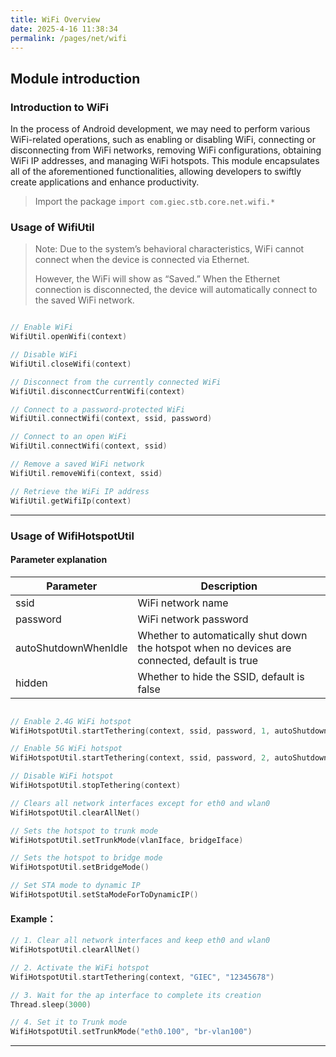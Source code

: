 ```yaml
---
title: WiFi Overview
date: 2025-4-16 11:38:34
permalink: /pages/net/wifi
---
```

## Module introduction

### Introduction to WiFi

In the process of Android development, we may need to perform various WiFi-related operations, such as enabling or disabling WiFi, connecting or disconnecting from WiFi networks, removing WiFi configurations, obtaining WiFi IP addresses, and managing WiFi hotspots. This module encapsulates all of the aforementioned functionalities, allowing developers to swiftly create applications and enhance productivity.

> Import the package `import com.giec.stb.core.net.wifi.*`

### Usage of WifiUtil

> Note: Due to the system’s behavioral characteristics, WiFi cannot connect when the device is connected via Ethernet.
> 
> However, the WiFi will show as “Saved.” When the Ethernet connection is disconnected, the device will automatically connect to the saved WiFi network.

```kotlin

// Enable WiFi
WifiUtil.openWifi(context)

// Disable WiFi
WifiUtil.closeWifi(context)

// Disconnect from the currently connected WiFi
WifiUtil.disconnectCurrentWifi(context)

// Connect to a password-protected WiFi
WifiUtil.connectWifi(context, ssid, password)

// Connect to an open WiFi
WifiUtil.connectWifi(context, ssid)

// Remove a saved WiFi network
WifiUtil.removeWifi(context, ssid)

// Retrieve the WiFi IP address
WifiUtil.getWifiIp(context)

```

-------------------------------------------------------------------

### Usage of WifiHotspotUtil

#### Parameter explanation
| Parameter | Description |
| --------- | ---------- |
| ssid | WiFi network name |
| password | WiFi network password |
| autoShutdownWhenIdle | Whether to automatically shut down the hotspot when no devices are connected, default is true |
| hidden | Whether to hide the SSID, default is false |

```kotlin

// Enable 2.4G WiFi hotspot
WifiHotspotUtil.startTethering(context, ssid, password, 1, autoShutdownWhenIdle, hidden)

// Enable 5G WiFi hotspot
WifiHotspotUtil.startTethering(context, ssid, password, 2, autoShutdownWhenIdle, hidden)

// Disable WiFi hotspot
WifiHotspotUtil.stopTethering(context)

// Clears all network interfaces except for eth0 and wlan0
WifiHotspotUtil.clearAllNet()

// Sets the hotspot to trunk mode
WifiHotspotUtil.setTrunkMode(vlanIface, bridgeIface)

// Sets the hotspot to bridge mode
WifiHotspotUtil.setBridgeMode()

// Set STA mode to dynamic IP
WifiHotspotUtil.setStaModeForToDynamicIP()
```

#### Example：
```kotlin
// 1. Clear all network interfaces and keep eth0 and wlan0
WifiHotspotUtil.clearAllNet()

// 2. Activate the WiFi hotspot
WifiHotspotUtil.startTethering(context, "GIEC", "12345678")

// 3. Wait for the ap interface to complete its creation
Thread.sleep(3000)

// 4. Set it to Trunk mode
WifiHotspotUtil.setTrunkMode("eth0.100", "br-vlan100")
```
-------------------------------------------------------------------